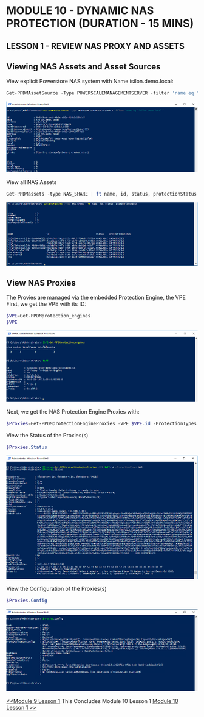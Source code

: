 # MODULE 10 - DYNAMIC NAS PROTECTION (DURATION - 15 MINS)

## LESSON 1 - REVIEW NAS PROXY AND ASSETS

## Viewing NAS Assets and Asset Sources


View explicit Powerstore NAS system with Name isilon.demo.local:

```Powershell
Get-PPDMAssetSource -Type POWERSCALEMANAGEMENTSERVER -filter 'name eq "isilon.demo.local"'
```

![Alt text](image-49.png)

View all NAS Assets

```Powershell
Get-PPDMassets -type NAS_SHARE | ft name, id, status, protectionStatus
```

![Alt text](image-50.png)

## View NAS Proxies

The Provies are managed via the embedded Protection Engine, the VPE
First, we get the VPE with its ID:

```Powershell
$VPE=Get-PPDMprotection_engines
$VPE
```

![Alt text](image-51.png)

Next, we get the NAS Protection Engine Proxies  with:

```Powershell
$Proxies=Get-PPDMprotectionEngineProxies -VPE $VPE.id -ProtectionTypes NAS
```

View the Status of the Proxies(s)

```Powershell
$Proxies.Status
```

![Alt text](image-52.png)

View the Configuration of the Proxies(s)

```Powershell
$Proxies.Config
```

![Alt text](image-53.png)

[<<Module 9 Lesson 1](./Module_9_1.md) This Concludes Module 10 Lesson 1 [Module 10 Lesson 1 >>](./Module_10_2.md)
